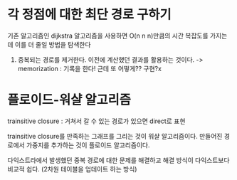 # 각 정점에 대한 최단 경로 구하기
기존 알고리즘인 dijkstra 알고리즘을 사용하면 O(n n n)만큼의 시간 복잡도를 가지는데 이를 더 줄일 방법을 탐색한다

1. 중복되는 경로를 제거한다. 이전에 계산했던 결과를 활용하는 것이다. -> memorization : 기록을 한다! 근데 또 어떻게?? 구현?x


# 플로이드-워샬 알고리즘
trainsitive closure : 거쳐서 갈 수 있는 경로가 있으면 direct로 표현

trainsitive closure를 만족하는 그래프를 그리는 것이 워샬 알고리즘이다. 만들어진 경로에서 가중지를 추가하는 것이 플로이드 알고리즘이다. 

다익스트라에서 발생했던 중복 경로에 대한 문제를 해결하고 해결 방식이 다익스트보다 비교적 쉽다. (2차원 테이블을 업데이트 하는 방식)
